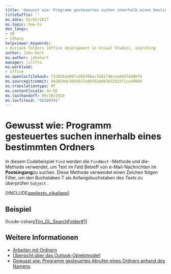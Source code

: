 ```yaml
---
title: 'Gewusst wie: Programm gesteuertes suchen innerhalb eines bestimmten Ordners'
titleSuffix: ''
ms.date: 02/02/2017
ms.topic: how-to
dev_langs:
- VB
- CSharp
helpviewer_keywords:
- Outlook folders [Office development in Visual Studio], searching
author: John-Hart
ms.author: johnhart
manager: jillfra
ms.workload:
- office
ms.openlocfilehash: f33b56da08fcd05706ac7681740cea04574d0070
ms.sourcegitcommit: 9d2829dc30b6917e89762d602022915f1ca49089
ms.translationtype: MT
ms.contentlocale: de-DE
ms.lasthandoff: 09/30/2020
ms.locfileid: "91584741"
---
```

# <a name="how-to-programmatically-search-within-a-specific-folder"></a>Gewusst wie: Programm gesteuertes suchen innerhalb eines bestimmten Ordners
  In diesem Codebeispiel `Find` werden die `FindNext` -Methode und die-Methode verwendet, um Text im Feld Betreff von e-Mail-Nachrichten im **Posteingang**zu suchen. Diese Methode verwendet einen Zeichen folgen Filter, um den Buchstaben T als Anfangsbuchstaben des Texts zu überprüfen `Subject` .

 [!INCLUDE[appliesto_olkallapp](../vsto/includes/appliesto-olkallapp-md.md)]

## <a name="example"></a>Beispiel
 [!code-csharp[Trin_OL_SearchFolder#1](../vsto/codesnippet/CSharp/Trin_OL_SearchFolder/thisaddin.cs#1)]

## <a name="see-also"></a>Weitere Informationen
- [Arbeiten mit Ordnern](../vsto/working-with-folders.md)
- [Übersicht über das Outlook-Objektmodell](../vsto/outlook-object-model-overview.md)
- [Gewusst wie: Programm gesteuertes Abrufen eines Ordners anhand des Namens](../vsto/how-to-programmatically-retrieve-a-folder-by-name.md)
